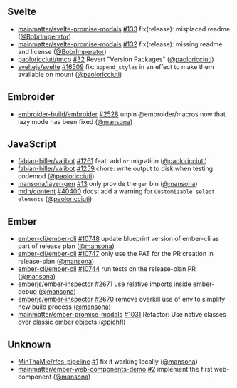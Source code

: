 ## Svelte

- [mainmatter/svelte-promise-modals] [#133](https://github.com/mainmatter/svelte-promise-modals/pull/133) fix(release): misplaced readme ([@BobrImperator])
- [mainmatter/svelte-promise-modals] [#132](https://github.com/mainmatter/svelte-promise-modals/pull/132) fix(release): missing readme and license ([@BobrImperator])
- [paoloricciuti/tmcp] [#32](https://github.com/paoloricciuti/tmcp/pull/32) Revert "Version Packages" ([@paoloricciuti])
- [sveltejs/svelte] [#16509](https://github.com/sveltejs/svelte/pull/16509) fix: `append_styles` in an effect to make them available on mount ([@paoloricciuti])

## Embroider

- [embroider-build/embroider] [#2528](https://github.com/embroider-build/embroider/pull/2528) unpin @embroider/macros now that lazy mode has been fixed ([@mansona])

## JavaScript

- [fabian-hiller/valibot] [#1261](https://github.com/fabian-hiller/valibot/pull/1261) feat: add `or` migration ([@paoloricciuti])
- [fabian-hiller/valibot] [#1259](https://github.com/fabian-hiller/valibot/pull/1259) chore: write output to disk when testing codemod ([@paoloricciuti])
- [mansona/layer-gen] [#13](https://github.com/mansona/layer-gen/pull/13) only provide the `gen` bin ([@mansona])
- [mdn/content] [#40400](https://github.com/mdn/content/pull/40400) docs: add a warning for `Customizable select elements` ([@paoloricciuti])

## Ember

- [ember-cli/ember-cli] [#10748](https://github.com/ember-cli/ember-cli/pull/10748) update blueprint version of ember-cli as part of release plan ([@mansona])
- [ember-cli/ember-cli] [#10747](https://github.com/ember-cli/ember-cli/pull/10747) only use the PAT for the PR creation in release-plan ([@mansona])
- [ember-cli/ember-cli] [#10744](https://github.com/ember-cli/ember-cli/pull/10744) run tests on the release-plan PR ([@mansona])
- [emberjs/ember-inspector] [#2671](https://github.com/emberjs/ember-inspector/pull/2671) use relative imports inside ember-debug ([@mansona])
- [emberjs/ember-inspector] [#2670](https://github.com/emberjs/ember-inspector/pull/2670) remove overkill use of env to simplify new build process ([@mansona])
- [mainmatter/ember-promise-modals] [#1031](https://github.com/mainmatter/ember-promise-modals/pull/1031) Refactor: Use native classes over classic ember objects ([@pichfl])

## Unknown

- [MinThaMie/rfcs-pipeline] [#1](https://github.com/MinThaMie/rfcs-pipeline/pull/1) fix it working locally ([@mansona])
- [mainmatter/ember-web-components-demo] [#2](https://github.com/mainmatter/ember-web-components-demo/pull/2) implement the first web-component ([@mansona])

[@BobrImperator]: https://github.com/BobrImperator
[@mansona]: https://github.com/mansona
[@paoloricciuti]: https://github.com/paoloricciuti
[@pichfl]: https://github.com/pichfl
[MinThaMie/rfcs-pipeline]: https://github.com/MinThaMie/rfcs-pipeline
[ember-cli/ember-cli]: https://github.com/ember-cli/ember-cli
[emberjs/ember-inspector]: https://github.com/emberjs/ember-inspector
[embroider-build/embroider]: https://github.com/embroider-build/embroider
[fabian-hiller/valibot]: https://github.com/fabian-hiller/valibot
[mainmatter/ember-promise-modals]: https://github.com/mainmatter/ember-promise-modals
[mainmatter/ember-web-components-demo]: https://github.com/mainmatter/ember-web-components-demo
[mainmatter/svelte-promise-modals]: https://github.com/mainmatter/svelte-promise-modals
[mansona/layer-gen]: https://github.com/mansona/layer-gen
[mdn/content]: https://github.com/mdn/content
[paoloricciuti/tmcp]: https://github.com/paoloricciuti/tmcp
[sveltejs/svelte]: https://github.com/sveltejs/svelte
